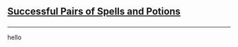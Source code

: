 <h2><a href="https://leetcode.com/problems/successful-pairs-of-spells-and-potions/submissions/926710966/">Successful Pairs of Spells and Potions</a></h2><h3></h3><hr>hello